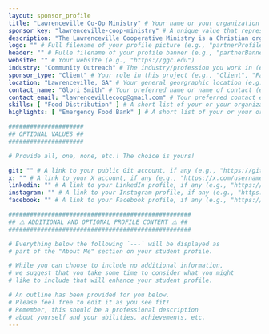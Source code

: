 ```yaml
---
layout: sponsor_profile
title: "Lawrenceville Co-Op Ministry" # Your name or your organization's name (if not GGC) (e.g., "Dr. Cengiz Gunay" or "Charity Organization")
sponsor_key: "lawrenceville-coop-ministry" # A unique value that represents you as a partner (e.g., "cengiz-gunay" or "charity-organization")
description: "The Lawrenceville Cooperative Ministry is a Christian organization providing food for people in need in Lawrenceville and Dacula." # A short description about you (e.g., "I'm a professor at GGC!")
logo: "" # Full filename of your profile picture (e.g., "partnerProfile.jpg")
header: "" # Fulle filename of your profile banner (e.g., "partnerBanner.jpg")
website: "" # Your website (e.g., "https://ggc.edu")
industry: "Community Outreach" # The industry/profession you work in (e.g., "Inpatient Care")
sponsor_type: "Client" # Your role in this project (e.g., "Client", "Faculty Advisor", etc.)
location: "Lawrenceville, GA" # Your general georgraphic location (e.g., "Lawrenceville, GA")
contact_name: "Glori Smith" # Your preferred name or name of contact (e.g., "Dr. Gunay")
contact_email: "lawrencevillecoop@gmail.com" # Your preferred contact email address (e.g., "cgunay@ggc.edu")
skills: [ "Food Distribution" ] # A short list of your or your organizations most notable skills (e.g., [ "Aerospace Engineering", "Avionics" ])
highlights: [ "Emergency Food Bank" ] # A short list of your or your organization's most notable achievements (e.g., [ "Time Most Influential Companies of 2022", "Forbes 30 under 30" ])

#####################
## OPTIONAL VALUES ##
#####################

# Provide all, one, none, etc.! The choice is yours!

git: "" # A link to your public Git account, if any (e.g., "https://github.com/username")
x: "" # A link to your X account, if any (e.g., "https://x.com/username")
linkedin: "" # A link to your LinkedIn profile, if any (e.g., "https://linkedin.com/username")
instagram: "" # A link to your Instagram profile, if any (e.g., "https://instagram.com/username")
facebook: "" # A link to your Facebook profile, if any (e.g., "https://facebook.com/username")

###################################################
## ⚠️ ADDITIONAL AND OPTIONAL PROFILE CONTENT ⚠️ ##
###################################################

# Everything below the following `---` will be displayed as
# part of the "About Me" section on your student profile.

# While you can choose to include no additional information,
# we suggest that you take some time to consider what you might
# like to include that will enhance your student profile.

# An outline has been provided for you below.
# Please feel free to edit it as you see fit!
# Remember, this should be a professional description
# about yourself and your abilities, achievements, etc.
---
```

